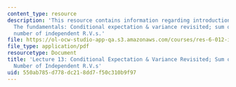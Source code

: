 ```yaml
---
content_type: resource
description: 'This resource contains information regarding introduction to probability:
  The fundamentals: Conditional expectation & variance revisited; sum of a random
  number of independent R.V.s.'
file: https://ol-ocw-studio-app-qa.s3.amazonaws.com/courses/res-6-012-introduction-to-probability-spring-2018/550ab785d778dc218dd7f50c310b9f97_MITRES_6_012S18_L13.pdf
file_type: application/pdf
resourcetype: Document
title: 'Lecture 13: Conditional Expectation & Variance Revisited; Sum of a Random
  Number of Independent R.V.s'
uid: 550ab785-d778-dc21-8dd7-f50c310b9f97
---
```

